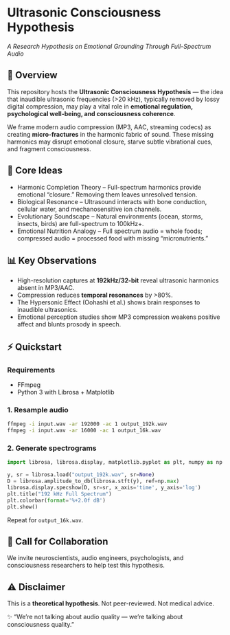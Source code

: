 # Ultrasonic Consciousness Hypothesis
*A Research Hypothesis on Emotional Grounding Through Full-Spectrum Audio*

## 📖 Overview
This repository hosts the **Ultrasonic Consciousness Hypothesis** — the idea that inaudible ultrasonic frequencies (>20 kHz), typically removed by lossy digital compression, may play a vital role in **emotional regulation, psychological well-being, and consciousness coherence**.

We frame modern audio compression (MP3, AAC, streaming codecs) as creating **micro-fractures** in the harmonic fabric of sound. These missing harmonics may disrupt emotional closure, starve subtle vibrational cues, and fragment consciousness.

## 🔑 Core Ideas
- Harmonic Completion Theory – Full-spectrum harmonics provide emotional “closure.” Removing them leaves unresolved tension.
- Biological Resonance – Ultrasound interacts with bone conduction, cellular water, and mechanosensitive ion channels.
- Evolutionary Soundscape – Natural environments (ocean, storms, insects, birds) are full-spectrum to 100kHz+.
- Emotional Nutrition Analogy – Full spectrum audio = whole foods; compressed audio = processed food with missing “micronutrients.”

## 📊 Key Observations
- High-resolution captures at **192kHz/32-bit** reveal ultrasonic harmonics absent in MP3/AAC.
- Compression reduces **temporal resonances** by >80%.
- The Hypersonic Effect (Oohashi et al.) shows brain responses to inaudible ultrasonics.
- Emotional perception studies show MP3 compression weakens positive affect and blunts prosody in speech.

## ⚡ Quickstart
### Requirements
- FFmpeg
- Python 3 with Librosa + Matplotlib

### 1. Resample audio
```bash
ffmpeg -i input.wav -ar 192000 -ac 1 output_192k.wav
ffmpeg -i input.wav -ar 16000 -ac 1 output_16k.wav
```

### 2. Generate spectrograms
```python
import librosa, librosa.display, matplotlib.pyplot as plt, numpy as np

y, sr = librosa.load("output_192k.wav", sr=None)
D = librosa.amplitude_to_db(librosa.stft(y), ref=np.max)
librosa.display.specshow(D, sr=sr, x_axis='time', y_axis='log')
plt.title("192 kHz Full Spectrum")
plt.colorbar(format='%+2.0f dB')
plt.show()
```
Repeat for `output_16k.wav`.

## 🚀 Call for Collaboration
We invite neuroscientists, audio engineers, psychologists, and consciousness researchers to help test this hypothesis.

## ⚠️ Disclaimer
This is a **theoretical hypothesis**. Not peer-reviewed. Not medical advice.

✨ “We’re not talking about audio quality — we’re talking about consciousness quality.”
